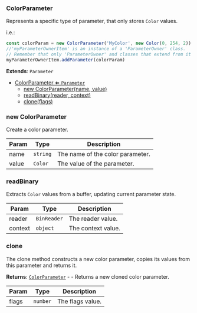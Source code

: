 <a name="ColorParameter"></a>

### ColorParameter 
Represents a specific type of parameter, that only stores `Color` values.

i.e.:
```javascript
const colorParam = new ColorParameter('MyColor', new Color(0, 254, 2))
//'myParameterOwnerItem' is an instance of a 'ParameterOwner' class.
// Remember that only 'ParameterOwner' and classes that extend from it can host 'Parameter' objects.
myParameterOwnerItem.addParameter(colorParam)
```


**Extends**: <code>Parameter</code>  

* [ColorParameter ⇐ <code>Parameter</code>](#ColorParameter)
    * [new ColorParameter(name, value)](#new-ColorParameter)
    * [readBinary(reader, context)](#readBinary)
    * [clone(flags)](#clone)

<a name="new_ColorParameter_new"></a>

### new ColorParameter
Create a color parameter.


| Param | Type | Description |
| --- | --- | --- |
| name | <code>string</code> | The name of the color parameter. |
| value | <code>Color</code> | The value of the parameter. |

<a name="ColorParameter+readBinary"></a>

### readBinary
Extracts `Color` values from a buffer, updating current parameter state.



| Param | Type | Description |
| --- | --- | --- |
| reader | <code>BinReader</code> | The reader value. |
| context | <code>object</code> | The context value. |

<a name="ColorParameter+clone"></a>

### clone
The clone method constructs a new color parameter,
copies its values from this parameter and returns it.


**Returns**: [<code>ColorParameter</code>](#ColorParameter) - - Returns a new cloned color parameter.  

| Param | Type | Description |
| --- | --- | --- |
| flags | <code>number</code> | The flags value. |

